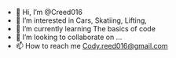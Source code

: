 - 👋 Hi, I’m @Creed016
- 👀 I’m interested in Cars, Skatiing, Lifting, 
- 🌱 I’m currently learning The basics of code 
- 💞️ I’m looking to collaborate on ...
- 📫 How to reach me Cody.reed016@gmail.com

<!---
Creed016/Creed016 is a ✨ special ✨ repository because its `README.md` (this file) appears on your GitHub profile.
You can click the Preview link to take a look at your changes.
--->
